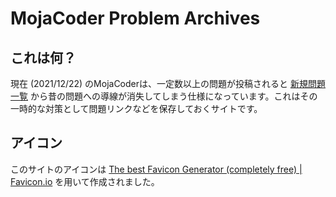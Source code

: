 # MojaCoder Problem Archives

## これは何？
現在 (2021/12/22) のMojaCoderは、一定数以上の問題が投稿されると [新規問題一覧](https://mojacoder.app/problems) から昔の問題への導線が消失してしまう仕様になっています。これはその一時的な対策として問題リンクなどを保存しておくサイトです。

## アイコン
このサイトのアイコンは [The best Favicon Generator \(completely free\) \| Favicon\.io](https://favicon.io/favicon-generator/) を用いて作成されました。
